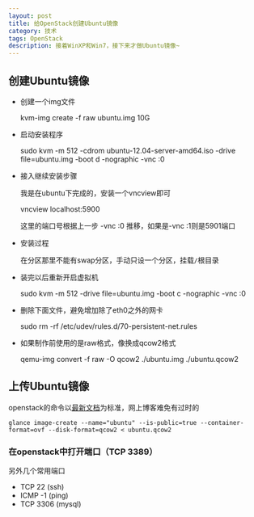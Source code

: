 ```yaml
---
layout: post
title: 给OpenStack创建Ubuntu镜像
category: 技术
tags: OpenStack
description: 接着WinXP和Win7，接下来才做Ubuntu镜像~
---
```


## 创建Ubuntu镜像

- 创建一个img文件
  
  kvm-img create -f raw ubuntu.img 10G

- 启动安装程序
    
  sudo kvm -m 512 -cdrom ubuntu-12.04-server-amd64.iso -drive file=ubuntu.img -boot d -nographic -vnc :0

- 接入继续安装步骤

  我是在ubuntu下完成的，安装一个vncview即可
    
  vncview localhost:5900

  这里的端口号根据上一步 -vnc :0 推移，如果是-vnc :1则是5901端口

- 安装过程
  
  在分区那里不能有swap分区，手动只设一个分区，挂载`/`根目录

- 装完以后重新开启虚拟机

  sudo kvm -m 512 -drive file=ubuntu.img -boot c -nographic -vnc :0

- 删除下面文件，避免增加除了eth0之外的网卡

  sudo rm -rf /etc/udev/rules.d/70-persistent-net.rules

- 如果制作前使用的是raw格式，像换成qcow2格式

  qemu-img convert -f raw -O qcow2 ./ubuntu.img ./ubuntu.qcow2

## 上传Ubuntu镜像
openstack的命令以[最新文档](http://docs.openstack.org/trunk/openstack-compute/admin/content/creating-a-windows-image.html)为标准，网上博客难免有过时的

    glance image-create --name="ubuntu" --is-public=true --container-format=ovf --disk-format=qcow2 < ubuntu.qcow2

### 在openstack中打开端口（TCP 3389）
另外几个常用端口

- TCP 22 (ssh)
- ICMP -1 (ping)
- TCP 3306 (mysql)
